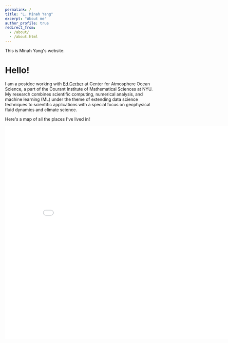 ```yaml
---
permalink: /
title: "L. Minah Yang"
excerpt: "About me"
author_profile: true
redirect_from: 
  - /about/
  - /about.html
---
```


This is Minah Yang's website.

Hello! 
======
I am a postdoc working with [Ed Gerber](https://edwinpgerber.github.io/) at Center for Atmosphere Ocean Science, a part of the Courant Institute of Mathematical Sciences at NYU. 
My research combines scientific computing, numerical analysis, and machine learning (ML) under the theme of extending data science techniques to scientific applications with a special focus on geophysical fluid dynamics and climate science. 


Here's a map of all the places I've lived in! 
<iframe src="/funmap/map.html" height="700" width="850" style="border:none;"></iframe>

